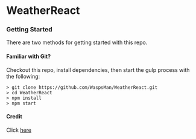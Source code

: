 # WeatherReact

### Getting Started

There are two methods for getting started with this repo.

#### Familiar with Git?
Checkout this repo, install dependencies, then start the gulp process with the following:

```
> git clone https://github.com/WaspsMan/WeatherReact.git
> cd WeatherReact
> npm install
> npm start
```

#### Credit
Click [here](https://github.com/StephenGrider) 
